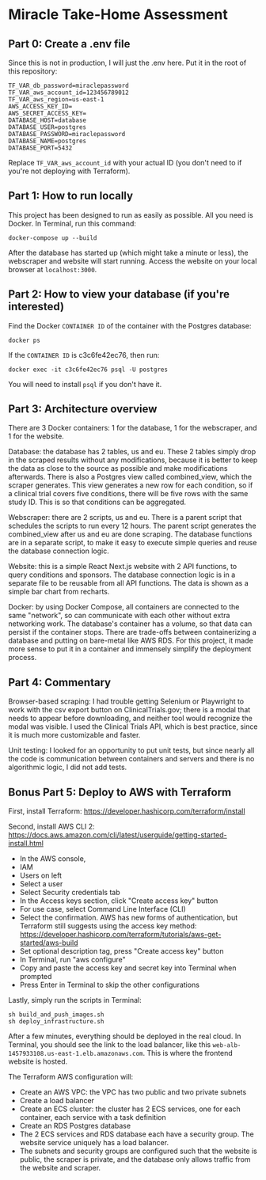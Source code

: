 # Miracle Take-Home Assessment

## Part 0: Create a .env file

Since this is not in production, I will just the .env here. Put it in the root of this repository:
```
TF_VAR_db_password=miraclepassword
TF_VAR_aws_account_id=123456789012
TF_VAR_aws_region=us-east-1
AWS_ACCESS_KEY_ID=
AWS_SECRET_ACCESS_KEY=
DATABASE_HOST=database
DATABASE_USER=postgres
DATABASE_PASSWORD=miraclepassword
DATABASE_NAME=postgres
DATABASE_PORT=5432
```

Replace `TF_VAR_aws_account_id` with your actual ID (you don't need to if you're not deploying with Terraform).

## Part 1: How to run locally

This project has been designed to run as easily as possible. All you need is Docker. In Terminal, run this command:
```
docker-compose up --build
```

After the database has started up (which might take a minute or less), the webscraper and website will start running. Access the website on your local browser at `localhost:3000`.

## Part 2: How to view your database (if you're interested)

Find the Docker `CONTAINER ID` of the container with the Postgres database:
```
docker ps
```

If the `CONTAINER ID` is c3c6fe42ec76, then run:
```
docker exec -it c3c6fe42ec76 psql -U postgres
```

You will need to install `psql` if you don't have it.

## Part 3: Architecture overview

There are 3 Docker containers: 1 for the database, 1 for the webscraper, and 1 for the website.

Database: the database has 2 tables, us and eu. These 2 tables simply drop in the scraped results without any modifications, because it is better to keep the data as close to the source as possible and make modifications afterwards. There is also a Postgres view called combined_view, which the scraper generates. This view generates a new row for each condition, so if a clinical trial covers five conditions, there will be five rows with the same study ID. This is so that conditions can be aggregated.

Webscraper: there are 2 scripts, us and eu. There is a parent script that schedules the scripts to run every 12 hours. The parent script generates the combined_view after us and eu are done scraping. The database functions are in a separate script, to make it easy to execute simple queries and reuse the database connection logic.

Website: this is a simple React Next.js website with 2 API functions, to query conditions and sponsors. The database connection logic is in a separate file to be reusable from all API functions. The data is shown as a simple bar chart from recharts.

Docker: by using Docker Compose, all containers are connected to the same "network", so can communicate with each other without extra networking work. The database's container has a volume, so that data can persist if the container stops. There are trade-offs between containerizing a database and putting on bare-metal like AWS RDS. For this project, it made more sense to put it in a container and immensely simplify the deployment process.

## Part 4: Commentary

Browser-based scraping: I had trouble getting Selenium or Playwright to work with the csv export button on ClinicalTrials.gov; there is a modal that needs to appear before downloading, and neither tool would recognize the modal was visible. I used the Clinical Trials API, which is best practice, since it is much more customizable and faster.

Unit testing: I looked for an opportunity to put unit tests, but since nearly all the code is communication between containers and servers and there is no algorithmic logic, I did not add tests.

## Bonus Part 5: Deploy to AWS with Terraform

First, install Terraform: https://developer.hashicorp.com/terraform/install

Second, install AWS CLI 2: https://docs.aws.amazon.com/cli/latest/userguide/getting-started-install.html
- In the AWS console,
- IAM
- Users on left
- Select a user
- Select Security credentials tab
- In the Access keys section, click "Create access key" button
- For use case, select Command Line Interface (CLI)
- Select the confirmation. AWS has new forms of authentication, but Terraform still suggests using the access key method: https://developer.hashicorp.com/terraform/tutorials/aws-get-started/aws-build
- Set optional description tag, press "Create access key" button
- In Terminal, run "aws configure"
- Copy and paste the access key and secret key into Terminal when prompted
- Press Enter in Terminal to skip the other configurations

Lastly, simply run the scripts in Terminal:
```
sh build_and_push_images.sh
sh deploy_infrastructure.sh
```

After a few minutes, everything should be deployed in the real cloud. In Terminal, you should see the link to the load balancer, like this `web-alb-1457933108.us-east-1.elb.amazonaws.com`. This is where the frontend website is hosted.

The Terraform AWS configuration will:
- Create an AWS VPC: the VPC has two public and two private subnets
- Create a load balancer
- Create an ECS cluster: the cluster has 2 ECS services, one for each container, each service with a task definition
- Create an RDS Postgres database
- The 2 ECS services and RDS database each have a security group. The website service uniquely has a load balancer.
- The subnets and security groups are configured such that the website is public, the scraper is private, and the database only allows traffic from the website and scraper.

